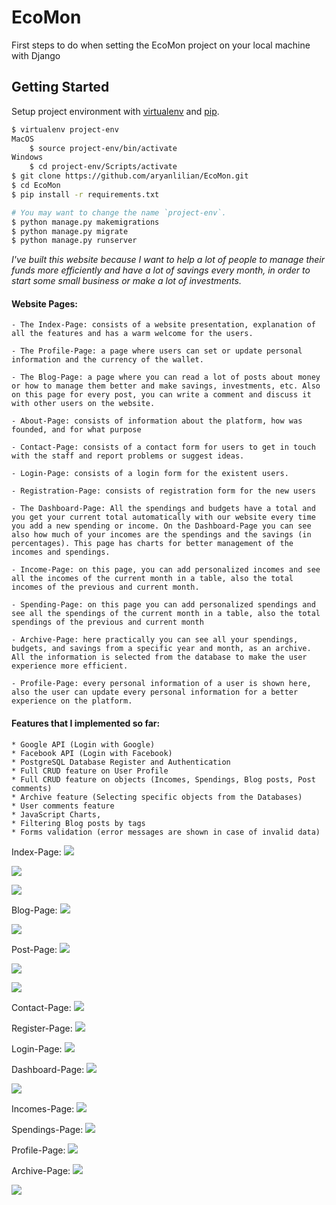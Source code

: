 # EcoMon

First steps to do when setting the EcoMon project on your local machine with Django

## Getting Started

Setup project environment with [virtualenv](https://virtualenv.pypa.io) and [pip](https://pip.pypa.io).

```bash
$ virtualenv project-env
MacOS
    $ source project-env/bin/activate
Windows
    $ cd project-env/Scripts/activate
$ git clone https://github.com/aryanlilian/EcoMon.git
$ cd EcoMon
$ pip install -r requirements.txt

# You may want to change the name `project-env`.
$ python manage.py makemigrations
$ python manage.py migrate
$ python manage.py runserver
```
_I've built this website because I want to help a lot of people to manage their funds more efficiently and have a lot of savings every month, in order to start some small business or make a lot of investments._

#### Website Pages:
    - The Index-Page: consists of a website presentation, explanation of all the features and has a warm welcome for the users.

    - The Profile-Page: a page where users can set or update personal information and the currency of the wallet.

    - The Blog-Page: a page where you can read a lot of posts about money or how to manage them better and make savings, investments, etc. Also on this page for every post, you can write a comment and discuss it with other users on the website.

    - About-Page: consists of information about the platform, how was founded, and for what purpose

    - Contact-Page: consists of a contact form for users to get in touch with the staff and report problems or suggest ideas.

    - Login-Page: consists of a login form for the existent users.

    - Registration-Page: consists of registration form for the new users

    - The Dashboard-Page: All the spendings and budgets have a total and you get your current total automatically with our website every time you add a new spending or income. On the Dashboard-Page you can see also how much of your incomes are the spendings and the savings (in percentages). This page has charts for better management of the incomes and spendings.

    - Income-Page: on this page, you can add personalized incomes and see all the incomes of the current month in a table, also the total incomes of the previous and current month.

    - Spending-Page: on this page you can add personalized spendings and see all the spendings of the current month in a table, also the total spendings of the previous and current month

    - Archive-Page: here practically you can see all your spendings, budgets, and savings from a specific year and month, as an archive. All the information is selected from the database to make the user experience more efficient.

    - Profile-Page: every personal information of a user is shown here, also the user can update every personal information for a better experience on the platform.

#### Features that I implemented so far:
    * Google API (Login with Google)
    * Facebook API (Login with Facebook)
    * PostgreSQL Database Register and Authentication
    * Full CRUD feature on User Profile
    * Full CRUD feature on objects (Incomes, Spendings, Blog posts, Post comments)
    * Archive feature (Selecting specific objects from the Databases)
    * User comments feature
    * JavaScript Charts,
    * Filtering Blog posts by tags
    * Forms validation (error messages are shown in case of invalid data)

Index-Page:
![](README-images/index.png)

![](README-images/index-1.png)

![](README-images/index-2.png)

Blog-Page:
![](README-images/blog.png)

![](README-images/blog-1.png)

Post-Page:
![](README-images/post.png)

![](README-images/post-1.png)

![](README-images/post-2.png)

Contact-Page:
![](README-images/contact.png)

Register-Page:
![](README-images/register.png)

Login-Page:
![](README-images/login.png)

Dashboard-Page:
![](README-images/dashboard.png)

![](README-images/dashboard-1.png)

Incomes-Page:
![](README-images/incomes.png)

Spendings-Page:
![](README-images/spendings.png)

Profile-Page:
![](README-images/profile.png)

Archive-Page:
![](README-images/archive.png)

![](README-images/archive-1.png)
